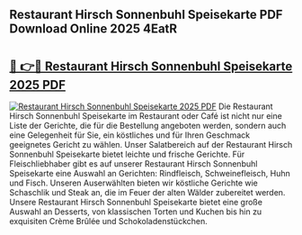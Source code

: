 ## Restaurant Hirsch Sonnenbuhl Speisekarte PDF Download Online 2025 4EatR

# <h2><a href="http://gc7ukwe.nevu.top/?p=Restaurant+Hirsch+Sonnenbuhl+Speisekarte">🔗 👉🔴 Restaurant Hirsch Sonnenbuhl Speisekarte 2025 PDF</a></h2>

[![Restaurant Hirsch Sonnenbuhl Speisekarte 2025 PDF](https://i.imgur.com/dBaPXMq.png)](http://gc7ukwe.nevu.top/?p=Restaurant+Hirsch+Sonnenbuhl+Speisekarte)
Die Restaurant Hirsch Sonnenbuhl Speisekarte im Restaurant oder Café ist nicht nur eine Liste der Gerichte, die für die Bestellung angeboten werden, sondern auch eine Gelegenheit für Sie, ein köstliches und für Ihren Geschmack geeignetes Gericht zu wählen. Unser Salatbereich auf der Restaurant Hirsch Sonnenbuhl Speisekarte bietet leichte und frische Gerichte. Für Fleischliebhaber gibt es auf unserer Restaurant Hirsch Sonnenbuhl Speisekarte eine Auswahl an Gerichten: Rindfleisch, Schweinefleisch, Huhn und Fisch. Unseren Auserwählten bieten wir köstliche Gerichte wie Schaschlik und Steak an, die im Feuer der alten Wälder zubereitet werden. Unsere Restaurant Hirsch Sonnenbuhl Speisekarte bietet eine große Auswahl an Desserts, von klassischen Torten und Kuchen bis hin zu exquisiten Crème Brûlée und Schokoladenstückchen.
